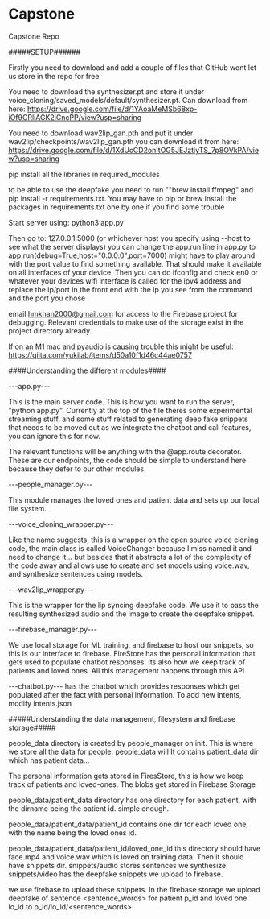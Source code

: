 # Capstone
Capstone Repo

#####SETUP######

Firstly you need to download and add a couple of files that GitHub wont let us store in the repo for free

You need to download the synthesizer.pt and store it under   voice_cloning/saved_models/default/synthesizer.pt. Can download from here: https://drive.google.com/file/d/1YAoaMeMSb68xp-iOf9CRliAGK2iCncPP/view?usp=sharing


You need to download wav2lip_gan.pth and put it under wav2lip/checkpoints/wav2lip_gan.pth you can download it from here: https://drive.google.com/file/d/1XdUcCD2onItOG5JEJztiyTS_7p8OVkPA/view?usp=sharing

pip install all the libraries in required_modules

to be able to use the deepfake you need to run ""brew install ffmpeg" and pip install -r requirements.txt. You may have to pip or brew install the packages in requirements.txt one by one if you find some trouble


Start server using: python3 app.py

Then go to: 127.0.0.1:5000 (or whichever host you specify using --host to see what the server displays)
you can change the app.run line in app.py to app.run(debug=True,host="0.0.0.0",port=7000) might have to play around with the port value to find something available. That should make it available on all interfaces of your device. Then you can do ifconfig and check en0 or whatever your devices wifi interface is called for the ipv4 address and replace the ip/port in the front end with the ip you see from the command and the port you chose

email hmkhan2000@gmail.com for access to the Firebase project for debugging. Relevant credentials to make use of the storage exist in the project directory already.

If on an M1 mac and pyaudio is causing trouble this might be useful: https://qiita.com/yukilab/items/d50a10f1d46c44ae0757

####Understanding the different modules####

---app.py---

This is the main server code. This is how you want to run the server, "python app.py". Currently at the top of the file theres some experimental streaming stuff, and some stuff related to generating deep fake snippets that needs to be moved out as we integrate the chatbot and call features, you can ignore this for now.

The relevant functions will be anything with the @app.route decorator. These are our endpoints, the code should be simple to understand here because they defer to our other modules.

---people_manager.py---

This module manages the loved ones and patient data and sets up our local file system. 

---voice_cloning_wrapper.py---

Like the name suggests, this is a wrapper on the open source voice cloning code, the main class is called VoiceChanger because I miss named it and need to change it... but besides that it abstracts a lot of the complexity of the code away and allows use to create and set models using voice.wav, and synthesize sentences using models.

---wav2lip_wrapper.py---

This is the wrapper for the lip syncing deepfake code. We use it to pass the resulting synthesized audio and the image to create the deepfake snippet.

---firebase_manager.py---

We use local storage for ML training, and firebase to host our snippets, so this is our interface to firebase. FireStore has the personal information that gets used to populate chatbot responses. Its also how we keep track of patients and loved ones. All this management happens through this API


---chatbot.py---
has the chatbot which provides responses which get populated after the fact with personal information. To add new intents, modify intents.json

#####Understanding the data management, filesystem and firebase storage#####

people_data directory is created by people_manager on init. This is where we store all the data for people. people_data will It contains patient_data dir which has patient data...

The personal information gets stored in FiresStore, this is how we keep track of patients and loved-ones.
The blobs get stored in Firebase Storage

people_data/patient_data directory has one directory for each patient, with the dirname being the patient id. simple enough.

people_data/patient_data/patient_id contains one dir for each loved one, with the name being the loved ones id.

people_data/patient_data/patient_id/loved_one_id this directory should have face.mp4 and voice.wav which is loved on training data. Then it should have snippets dir. snippets/audio stores sentences we synthesize. snippets/video has the deepfake snippets we upload to firebase.

we use firebase to upload these snippets. In the firebase storage we upload deepfake of sentence <sentence_words> for patient p_id and loved one lo_id to p_id/lo_id/<sentence_words>
